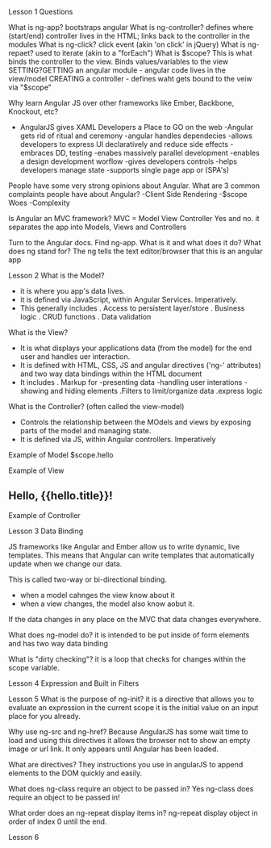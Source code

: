 Lesson 1
Questions

What is ng-app? bootstraps angular
What is ng-controller? defines where (start/end) controller lives in the HTML; links back to the controller in the modules
What is ng-click?  click event (akin 'on click' in jQuery)
What is ng-repaet? used to iterate (akin to a "forEach")
What is $scope? This is what binds the controller to the view. Binds values/variables to the view
SETTING?GETTING an angular module - angular code lives in the view/model
CREATING a controller - defines waht gets bound to the veiw via "$scope"

Why learn Angular JS over other frameworks like Ember, Backbone, Knockout, etc?
- AngularJS gives XAML Developers a Place to GO on the web
-Angular gets rid of ritual and ceremony
-angular handles dependecies
-allows developers to express UI declaratively and reduce side effects
-embraces DD, testing
-enabes massively parallel development
-enables a design development worflow
-gives developers controls
-helps developers manage state
-supports single page app or (SPA's)

People have some very strong opinions about Angular. What are 3 common complaints people have about Angular?
-Client Side Rendering
-$scope Woes
-Complexity

Is Angular an MVC framework?
MVC = Model View Controller
Yes and no. it separates the app into Models, Views and Controllers

Turn to the Angular docs. Find ng-app. What is it and what does it do? What does ng stand for? The ng tells the text editor/browser that this is an angular app


Lesson 2
What is the Model?
- it is where you app's data lives.
- it is defined via JavaScript, within Angular Services. Imperatively.
- This generally includes
 . Access to persistent layer/store
 . Business logic
 . CRUD functions
 . Data validation

 What is the View?
 - It is what displays your applications data (from the model) for the end user and handles uer interaction.
 - It is defined with HTML, CSS, JS and angular directives ('ng-' attributes) and two way data bindings within the HTML document
 - It includes
  . Markup for
   -presenting data
   -handling user interations
   -showing and hiding elements
  .Filters to limit/organize data
  .express logic

  What is the Controller? (often called the view-model)
  - Controls the relationship between the MOdels and views by exposing parts of the model and managing state.
  - It is defined via JS, within Angular controllers. Imperatively

  Example of Model
  $scope.hello

  Example of View
  <div ng-controller="HelloController">
    <h2>Hello, {{hello.title}}!</h2>
  </div>

  Example of Controller
  <script>
  angular.module("myapp", [])
    .controller("HelloController", function($scope) {
      $scope.hello = {};
      $scope.hello.title = "World";
    });
  </script>


Lesson 3 Data Binding

JS frameworks like Angular and Ember allow us to write dynamic, live templates.
This means that Angular can write templates that automatically update when we change
our data.

This is called two-way or bi-directional binding.
- when a model cahnges the view know about it
- when a view changes, the model also know aobut it.

If the data changes in any place on the MVC that data changes everywhere.

What does ng-model do?
it is intended to be put inside of form elements and has two way data binding

What is "dirty checking"?
it is a loop that checks for changes within the scope variable.

Lesson 4 Expression and Built in Filters


Lesson 5
What is the purpose of ng-init?
it is a directive that allows you to evaluate an expression in the current scope
it is the initial value on an input place for you already.

Why use ng-src and ng-href?
Because AngularJS has some wait time to load and using this directives it allows the
browser not to show an empty image or url link. It only appears until Angular has been loaded.

What are directives?
They instructions you use in angularJS to append elements to the DOM quickly and easily.

What does ng-class require an object to be passed in?
Yes ng-class does require an object to be passed in!

What order does an ng-repeat display items in?
ng-repeat display object in order of index 0 until the end.

Lesson 6



